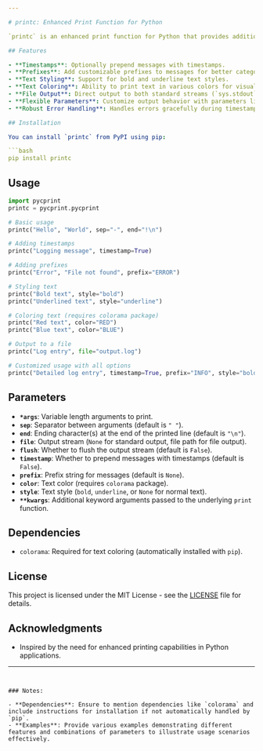 ```yaml
---

# printc: Enhanced Print Function for Python

`printc` is an enhanced print function for Python that provides additional features such as timestamping, text styling, colored output, and improved error handling, offering more flexibility and customization options compared to the standard `print` function.

## Features

- **Timestamps**: Optionally prepend messages with timestamps.
- **Prefixes**: Add customizable prefixes to messages for better categorization.
- **Text Styling**: Support for bold and underline text styles.
- **Text Coloring**: Ability to print text in various colors for visual differentiation.
- **File Output**: Direct output to both standard streams (`sys.stdout`, `sys.stderr`) and files for logging purposes.
- **Flexible Parameters**: Customize output behavior with parameters like `sep`, `end`, `flush`, etc.
- **Robust Error Handling**: Handles errors gracefully during timestamp formatting, file operations, and general printing.

## Installation

You can install `printc` from PyPI using pip:

```bash
pip install printc
```

## Usage

```python
import pycprint
printc = pycprint.pycprint

# Basic usage
printc("Hello", "World", sep="-", end="!\n")

# Adding timestamps
printc("Logging message", timestamp=True)

# Adding prefixes
printc("Error", "File not found", prefix="ERROR")

# Styling text
printc("Bold text", style="bold")
printc("Underlined text", style="underline")

# Coloring text (requires colorama package)
printc("Red text", color="RED")
printc("Blue text", color="BLUE")

# Output to a file
printc("Log entry", file="output.log")

# Customized usage with all options
printc("Detailed log entry", timestamp=True, prefix="INFO", style="bold", color="GREEN", file="output.log", flush=True)
```

## Parameters

- **`*args`**: Variable length arguments to print.
- **`sep`**: Separator between arguments (default is `" "`).
- **`end`**: Ending character(s) at the end of the printed line (default is `"\n"`).
- **`file`**: Output stream (`None` for standard output, file path for file output).
- **`flush`**: Whether to flush the output stream (default is `False`).
- **`timestamp`**: Whether to prepend messages with timestamps (default is `False`).
- **`prefix`**: Prefix string for messages (default is `None`).
- **`color`**: Text color (requires `colorama` package).
- **`style`**: Text style (`bold`, `underline`, or `None` for normal text).
- **`**kwargs`**: Additional keyword arguments passed to the underlying `print` function.

## Dependencies

- `colorama`: Required for text coloring (automatically installed with `pip`).

## License

This project is licensed under the MIT License - see the [LICENSE](LICENSE) file for details.

## Acknowledgments

- Inspired by the need for enhanced printing capabilities in Python applications.

---
```


### Notes:

- **Dependencies**: Ensure to mention dependencies like `colorama` and include instructions for installation if not automatically handled by `pip`.
- **Examples**: Provide various examples demonstrating different features and combinations of parameters to illustrate usage scenarios effectively.

